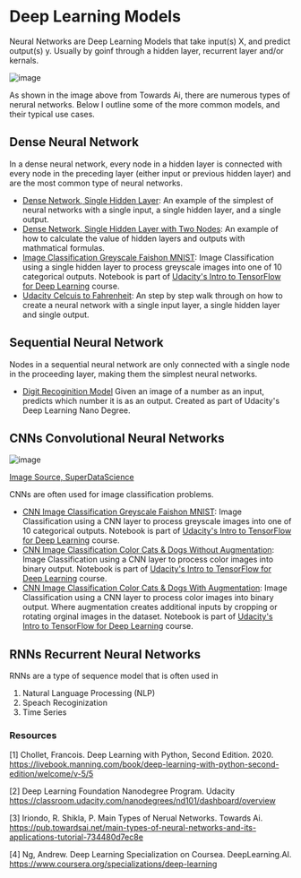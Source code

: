 # Deep Learning Models  

Neural Networks are Deep Learning Models that take input(s) X, and predict output(s) y. Usually by goinf through a hidden layer, recurrent layer and/or kernals. 

![image](https://user-images.githubusercontent.com/28680575/112912942-bb959980-90c6-11eb-8914-963fb6160ff4.png)

As shown in the image above from Towards Ai, there are numerous types of nerural networks. Below I outline some of the more common models, and their typical use cases.  

## Dense Neural Network
In a dense neural network, every node in a hidden layer is connected with every node in the preceding layer (either input or previous hidden layer) and are the most common type of neural networks.  

- [Dense Network, Single Hidden Layer](https://github.com/ajpiter/PythonProTips/blob/master/DeepLearning/Dense_Network_Single_Hidden_Layer.ipynb): An example of the simplest of neural networks with a single input, a single hidden layer, and a single output. 
- [Dense Network, Single Hidden Layer with Two Nodes](https://github.com/ajpiter/PythonProTips/blob/master/DeepLearning/Dense_Network,_Hidden_Layer_with_Two_Nodes.ipynb): An example of how to calculate the value of hidden layers and outputs with mathmatical formulas. 
- [Image Classification Greyscale Faishon MNIST](https://github.com/ajpiter/PythonProTips/blob/master/DeepLearning/Image_Classification_Greyscale_Fashion_MNIST.ipynb): Image Classification using a single hidden layer to process greyscale images into one of 10 categorical outputs. Notebook is part of [Udacity's Intro to TensorFlow for Deep Learning](https://classroom.udacity.com/courses/ud187) course.
- [Udacity Celcuis to Fahrenheit](https://colab.research.google.com/github/tensorflow/examples/blob/master/courses/udacity_intro_to_tensorflow_for_deep_learning/l02c01_celsius_to_fahrenheit.ipynb): An step by step walk through on how to create a neural network with a single input layer, a single hidden layer and single output.  

## Sequential Neural Network 
Nodes in a sequential neural network are only connected with a single node in the proceeding layer, making them the simplest neural networks. 
- [Digit Recoginition Model](https://github.com/ajpiter/PythonProTips/blob/master/DeepLearning/DigitRegonitionModel.py) Given an image of a number as an input, predicts which number it is as an output. Created as part of Udacity's Deep Learning Nano Degree. 

## CNNs Convolutional Neural Networks 
![image](https://user-images.githubusercontent.com/28680575/113540324-e8a5e880-95ad-11eb-9d9a-685b349a1279.png)

[Image Source, SuperDataScience](https://www.superdatascience.com/blogs/convolutional-neural-networks-cnn-summary/)

CNNs are often used for image classification problems. 
- [CNN Image Classification Greyscale Faishon MNIST](https://github.com/ajpiter/PythonProTips/blob/master/DeepLearning/CNN/CNN_Image_Classification_Greyscale_Fashion_MNIST.ipynb): Image Classification using a CNN layer to process greyscale images into one of 10 categorical outputs. Notebook is part of [Udacity's Intro to TensorFlow for Deep Learning](https://classroom.udacity.com/courses/ud187) course.
- [CNN Image Classification Color Cats & Dogs Without Augmentation](https://github.com/ajpiter/PythonProTips/blob/master/DeepLearning/CNN/Color_Image_Dogs_Cats_Wo_Augmentation.ipynb): Image Classification using a CNN layer to process color images into binary output. Notebook is part of [Udacity's Intro to TensorFlow for Deep Learning](https://classroom.udacity.com/courses/ud187) course.
- [CNN Image Classification Color Cats & Dogs With Augmentation](): Image Classification using a CNN layer to process color images into binary output. Where augmentation creates additional inputs by cropping or rotating orginal images in the dataset. Notebook is part of [Udacity's Intro to TensorFlow for Deep Learning](https://classroom.udacity.com/courses/ud187) course.

## RNNs Recurrent Neural Networks 
RNNs are a type of sequence model that is often used in 
1. Natural Language Processing (NLP)
2. Speach Recoginization
3. Time Series 

### Resources 
[1] Chollet, Francois. Deep Learning with Python, Second Edition. 2020. https://livebook.manning.com/book/deep-learning-with-python-second-edition/welcome/v-5/5

[2] Deep Learning Foundation Nanodegree Program. Udacity https://classroom.udacity.com/nanodegrees/nd101/dashboard/overview

[3] Iriondo, R. Shikla, P. Main Types of Nerual Networks. Towards Ai. https://pub.towardsai.net/main-types-of-neural-networks-and-its-applications-tutorial-734480d7ec8e

[4] Ng, Andrew. Deep Learning Specialization on Coursea. DeepLearning.AI. https://www.coursera.org/specializations/deep-learning

